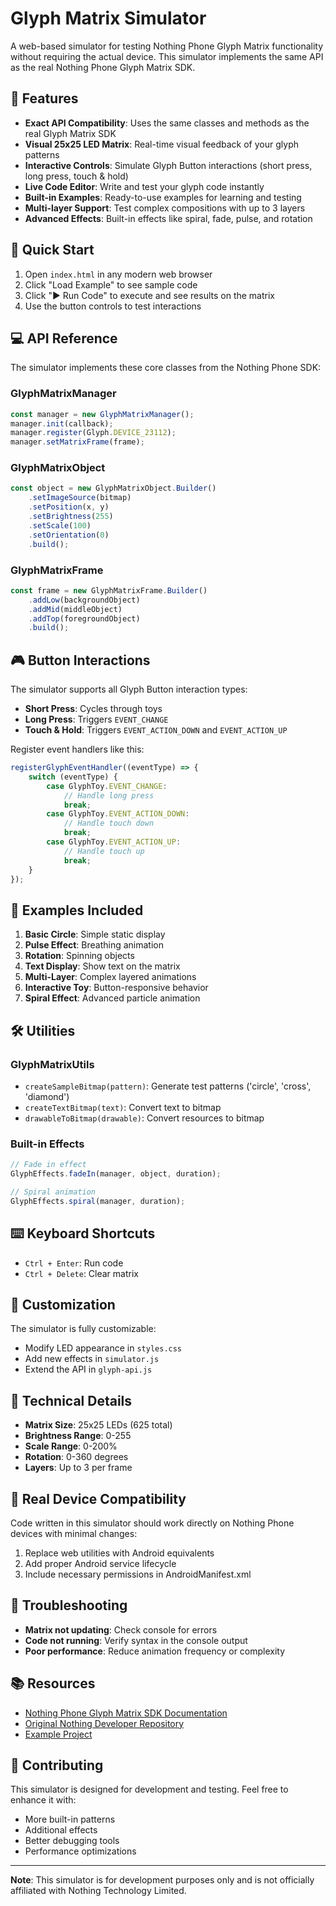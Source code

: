 # Glyph Matrix Simulator

A web-based simulator for testing Nothing Phone Glyph Matrix functionality without requiring the actual device. This simulator implements the same API as the real Nothing Phone Glyph Matrix SDK.

## 🎯 Features

- **Exact API Compatibility**: Uses the same classes and methods as the real Glyph Matrix SDK
- **Visual 25x25 LED Matrix**: Real-time visual feedback of your glyph patterns
- **Interactive Controls**: Simulate Glyph Button interactions (short press, long press, touch & hold)
- **Live Code Editor**: Write and test your glyph code instantly
- **Built-in Examples**: Ready-to-use examples for learning and testing
- **Multi-layer Support**: Test complex compositions with up to 3 layers
- **Advanced Effects**: Built-in effects like spiral, fade, pulse, and rotation

## 🚀 Quick Start

1. Open `index.html` in any modern web browser
2. Click "Load Example" to see sample code
3. Click "▶ Run Code" to execute and see results on the matrix
4. Use the button controls to test interactions

## 💻 API Reference

The simulator implements these core classes from the Nothing Phone SDK:

### GlyphMatrixManager
```javascript
const manager = new GlyphMatrixManager();
manager.init(callback);
manager.register(Glyph.DEVICE_23112);
manager.setMatrixFrame(frame);
```

### GlyphMatrixObject
```javascript
const object = new GlyphMatrixObject.Builder()
    .setImageSource(bitmap)
    .setPosition(x, y)
    .setBrightness(255)
    .setScale(100)
    .setOrientation(0)
    .build();
```

### GlyphMatrixFrame
```javascript
const frame = new GlyphMatrixFrame.Builder()
    .addLow(backgroundObject)
    .addMid(middleObject)
    .addTop(foregroundObject)
    .build();
```

## 🎮 Button Interactions

The simulator supports all Glyph Button interaction types:

- **Short Press**: Cycles through toys
- **Long Press**: Triggers `EVENT_CHANGE`
- **Touch & Hold**: Triggers `EVENT_ACTION_DOWN` and `EVENT_ACTION_UP`

Register event handlers like this:
```javascript
registerGlyphEventHandler((eventType) => {
    switch (eventType) {
        case GlyphToy.EVENT_CHANGE:
            // Handle long press
            break;
        case GlyphToy.EVENT_ACTION_DOWN:
            // Handle touch down
            break;
        case GlyphToy.EVENT_ACTION_UP:
            // Handle touch up
            break;
    }
});
```

## 📖 Examples Included

1. **Basic Circle**: Simple static display
2. **Pulse Effect**: Breathing animation
3. **Rotation**: Spinning objects
4. **Text Display**: Show text on the matrix
5. **Multi-Layer**: Complex layered animations
6. **Interactive Toy**: Button-responsive behavior
7. **Spiral Effect**: Advanced particle animation

## 🛠 Utilities

### GlyphMatrixUtils
- `createSampleBitmap(pattern)`: Generate test patterns ('circle', 'cross', 'diamond')
- `createTextBitmap(text)`: Convert text to bitmap
- `drawableToBitmap(drawable)`: Convert resources to bitmap

### Built-in Effects
```javascript
// Fade in effect
GlyphEffects.fadeIn(manager, object, duration);

// Spiral animation
GlyphEffects.spiral(manager, duration);
```

## ⌨️ Keyboard Shortcuts

- `Ctrl + Enter`: Run code
- `Ctrl + Delete`: Clear matrix

## 🎨 Customization

The simulator is fully customizable:

- Modify LED appearance in `styles.css`
- Add new effects in `simulator.js`
- Extend the API in `glyph-api.js`

## 🔧 Technical Details

- **Matrix Size**: 25x25 LEDs (625 total)
- **Brightness Range**: 0-255
- **Scale Range**: 0-200%
- **Rotation**: 0-360 degrees
- **Layers**: Up to 3 per frame

## 📱 Real Device Compatibility

Code written in this simulator should work directly on Nothing Phone devices with minimal changes:

1. Replace web utilities with Android equivalents
2. Add proper Android service lifecycle
3. Include necessary permissions in AndroidManifest.xml

## 🐛 Troubleshooting

- **Matrix not updating**: Check console for errors
- **Code not running**: Verify syntax in the console output
- **Poor performance**: Reduce animation frequency or complexity

## 📚 Resources

- [Nothing Phone Glyph Matrix SDK Documentation](../nothingdocs.md)
- [Original Nothing Developer Repository](https://github.com/Nothing-Developer-Programme)
- [Example Project](https://github.com/KenFeng04/GlyphMatrix-Example-Project)

## 🤝 Contributing

This simulator is designed for development and testing. Feel free to enhance it with:

- More built-in patterns
- Additional effects
- Better debugging tools
- Performance optimizations

---

**Note**: This simulator is for development purposes only and is not officially affiliated with Nothing Technology Limited.
